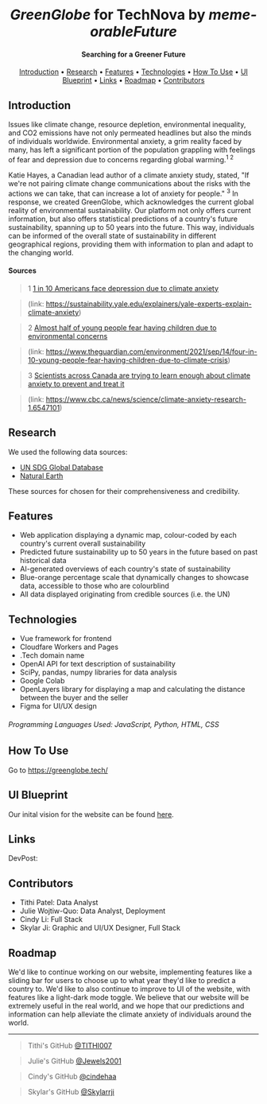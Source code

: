 <h1 align="center">
  <br>
  <i>GreenGlobe</i> for TechNova
  by <i>meme-orableFuture</i>  
</h1>


<h4 align="center">Searching for a Greener Future</h4>

<p align="center">
  <a href="#introduction">Introduction</a> •
  <a href="#research">Research</a> •
  <a href="#features">Features</a> •
  <a href="#technologies">Technologies</a> •
  <a href="#how-to-use">How To Use</a> •
  <a href="#ui-blueprint">UI Blueprint</a> •
  <a href="#links">Links</a> •
  <a href="#roadmap">Roadmap</a> •
  <a href="#contributors">Contributors</a> 
</p>

## Introduction
Issues like climate change, resource depletion, environmental inequality, and CO2 emissions have not only permeated headlines but also the minds of individuals worldwide. Environmental anxiety, a grim reality faced by many, has left a significant portion of the population grappling with feelings of fear and depression due to concerns regarding global warming.<sup>1 2</sup>

Katie Hayes, a Canadian lead author of a climate anxiety study, stated, "If we're not pairing climate change communications about the risks with the actions we can take, that can increase a lot of anxiety for people." <sup>3</sup> In response, we created GreenGlobe, which acknowledges the current global reality of environmental sustainability. Our platform not only offers current information, but also offers statistical predictions of a country's future sustainability, spanning up to 50 years into the future. This way, individuals can be informed of the overall state of sustainability in different geographical regions, providing them with information to plan and adapt to the changing world.

#### Sources
> 1 [1 in 10 Americans face depression due to climate anxiety](https://sustainability.yale.edu/explainers/yale-experts-explain-climate-anxiety)

> (link: https://sustainability.yale.edu/explainers/yale-experts-explain-climate-anxiety)

> 2 [Almost half of young people fear having children due to environmental concerns](https://www.theguardian.com/environment/2021/sep/14/four-in-10-young-people-fear-having-children-due-to-climate-crisis
)

> (link: https://www.theguardian.com/environment/2021/sep/14/four-in-10-young-people-fear-having-children-due-to-climate-crisis)

> 3 [Scientists across Canada are trying to learn enough about climate anxiety to prevent and treat it](https://www.cbc.ca/news/science/climate-anxiety-research-1.6547101)

> (link: https://www.cbc.ca/news/science/climate-anxiety-research-1.6547101)

## Research
We used the following data sources:
* [UN SDG Global Database](https://unstats.un.org/sdgs/dataportal)
* [Natural Earth](https://www.datahub.io/core/geo-countries/r/0.html)

These sources for chosen for their comprehensiveness and credibility.

## Features
* Web application displaying a dynamic map, colour-coded by each country's current overall sustainability
* Predicted future sustainability up to 50 years in the future based on past historical data
* AI-generated overviews of each country's state of sustainability
* Blue-orange percentage scale that dynamically changes to showcase data, accessible to those who are colourblind
* All data displayed originating from credible sources (i.e. the UN)

## Technologies
* Vue framework for frontend
* Cloudfare Workers and Pages
* .Tech domain name
* OpenAI API for text description of sustainability
* SciPy, pandas, numpy libraries for data analysis
* Google Colab
* OpenLayers library for displaying a map and calculating the distance between the buyer and the seller
* Figma for UI/UX design

###### Programming Languages Used: JavaScript, Python, HTML, CSS

## How To Use
Go to https://greenglobe.tech/

## UI Blueprint
Our inital vision for the website can be found [here](https://www.figma.com/file/Xc9SPOaidGRyENDfSi9dNs/World-Map-(Community)?type=design&node-id=0%3A1&mode=design&t=OfuiMUamE9dCG8vA-1).

## Links
DevPost:

## Contributors
* Tithi Patel: Data Analyst
* Julie Wojtiw-Quo: Data Analyst, Deployment
* Cindy Li: Full Stack
* Skylar Ji: Graphic and UI/UX Designer, Full Stack

## Roadmap
We'd like to continue working on our website, implementing features like a sliding bar for users to choose up to what year they'd like to predict a country to. 
We'd like to also continue to improve to UI of the website, with features like a light-dark mode toggle.
We believe that our website will be extremely useful in the real world, and we hope that our predictions and information can help alleviate the climate anxiety of individuals around the world.

---
> Tithi's GitHub [@TITHI007](https://github.com/TITHI007)

> Julie's GitHub [@Jewels2001](https://github.com/Jewels2001)

> Cindy's GitHub [@cindehaa](https://github.com/cindehaa)

> Skylar's GitHub [@Skylarrji](https://github.com/Skylarrji) 
